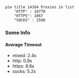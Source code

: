 
```mermaid
pie title 14164 Proxies in list
    "HTTP" : 10770
    "HTTPS": 1067
    "SOCKS" : 2598
```

### Some Info
#### Average Timeout

- mixed: 2.4s
- http: 0.9s
- https: 8.6s
- socks: 5.2s